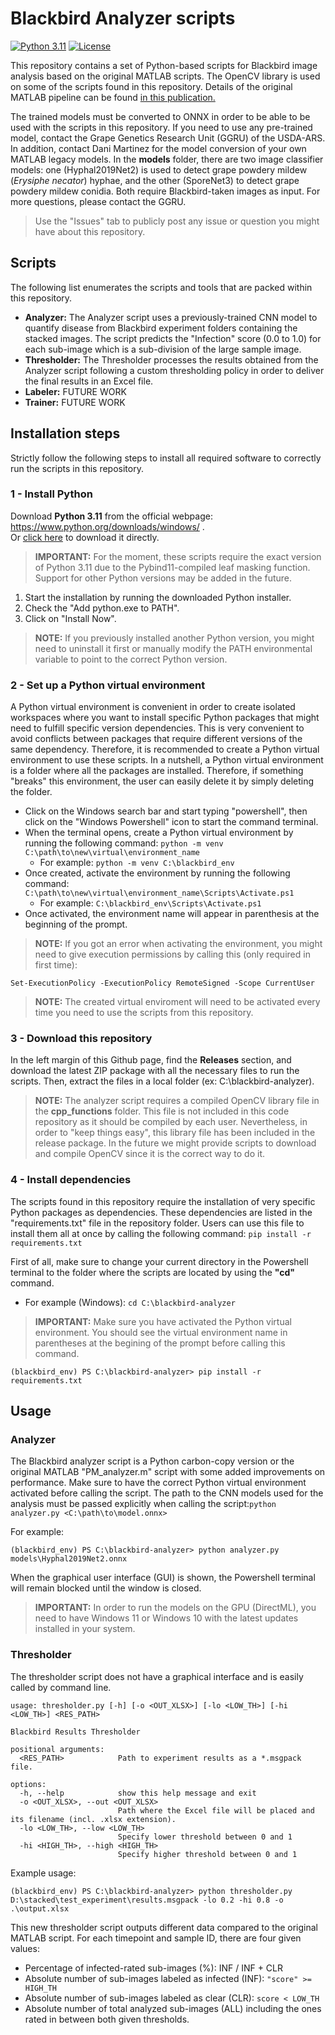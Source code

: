 # Blackbird Analyzer scripts
[![Python 3.11](https://img.shields.io/badge/python-3.11_ONLY-red.svg)](https://www.python.org/downloads/release/python-31111/)
[![License](https://img.shields.io/badge/License-Apache_2.0-blue.svg)](https://opensource.org/licenses/Apache-2.0)



This repository contains a set of Python-based scripts for Blackbird image analysis based on the original MATLAB scripts. The OpenCV library is used on some of the scripts found in this repository.  Details of the original MATLAB pipeline can be found [in this publication.](https://doi.org/10.34133/2019/9209727)

The trained models must be converted to ONNX in order to be able to be used with the scripts in this repository. If you need to use any pre-trained model, contact the Grape Genetics Research Unit (GGRU) of the USDA-ARS. In addition, contact Dani Martinez for the model conversion of your own MATLAB legacy models. In the **models** folder, there are two image classifier models: one (Hyphal2019Net2) is used to detect grape powdery mildew (*Erysiphe necator*) hyphae, and the other (SporeNet3) to detect grape powdery mildew conidia. Both require Blackbird-taken images as input. For more questions, please contact the GGRU.

> Use the "Issues" tab to publicly post any issue or question you might have about this repository.

## Scripts
The following list enumerates the scripts and tools that are packed within this repository.
* **Analyzer:** The Analyzer script uses a previously-trained CNN model to quantify disease from Blackbird experiment folders containing the stacked images. The script predicts the "Infection" score (0.0 to 1.0) for each sub-image which is a sub-division of the large sample image.
* **Thresholder:** The Thresholder processes the results obtained from the Analyzer script following a custom thresholding policy in order to deliver the final results in an Excel file.
* **Labeler:** FUTURE WORK
* **Trainer:** FUTURE WORK



## Installation steps
Strictly follow the following steps to install all required software to correctly run the scripts in this repository.

### 1 - Install Python
Download **Python 3.11** from the official webpage: https://www.python.org/downloads/windows/ .<br />
Or [click here](https://www.python.org/ftp/python/3.11.9/python-3.11.9-amd64.exe) to download it directly.

> **IMPORTANT:** For the moment, these scripts require the exact version of Python 3.11 due to the Pybind11-compiled leaf masking function. Support for other Python versions may be added in the future.

1. Start the installation by running the downloaded Python installer.
2. Check the "Add python.exe to PATH".
3. Click on "Install Now".

> **NOTE:**
> If you previously installed another Python version, you might need to uninstall it first or manually modify the PATH environmental variable to point to the correct Python version.

### 2 - Set up a Python virtual environment

A Python virtual environment is convenient in order to create isolated workspaces where you want to install specific Python packages that might need to fulfill specific version dependencies. This is very convenient to avoid conflicts between packages that require different versions of the same dependency. Therefore, it is recommended to create a Python virtual environment to use these scripts. In a nutshell, a Python virtual environment is a folder where all the packages are installed. Therefore, if something "breaks" this environment, the user can easily delete it by simply deleting the folder.

* Click on the Windows search bar and start typing "powershell", then click on the "Windows Powershell" icon to start the command terminal.
* When the terminal opens, create a Python virtual environment by running the following command: ```python -m venv C:\path\to\new\virtual\environment_name```
    - For example: ```python -m venv C:\blackbird_env```
* Once created, activate the environment by running the following command: ```C:\path\to\new\virtual\environment_name\Scripts\Activate.ps1```
    - For example: ```C:\blackbird_env\Scripts\Activate.ps1```
* Once activated, the environment name will appear in parenthesis at the beginning of the prompt.

> **NOTE:**
> If you got an error when activating the environment, you might need to give execution permissions by calling this (only required in first time):

```
Set-ExecutionPolicy -ExecutionPolicy RemoteSigned -Scope CurrentUser
```

> **NOTE:** The created virtual enviroment will need to be activated every time you need to use the scripts from this repository.

### 3 - Download this repository
In the left margin of this Github page, find the **Releases** section, and download the latest ZIP package with all the necessary files to run the scripts. Then, extract the files in a local folder (ex: C:\blackbird-analyzer).

> **NOTE:** The analyzer script requires a compiled OpenCV library file in the **cpp_functions** folder. This file is not included in this code repository as it should be compiled by each user. Nevertheless, in order to "keep things easy", this library file has been included in the release package. In the future we might provide scripts to download and compile OpenCV since it is the correct way to do it.


### 4 - Install dependencies
The scripts found in this repository require the installation of very specific Python packages as dependencies. These dependencies are listed in the "requirements.txt" file in the repository folder. Users can use this file to install them all at once by calling the following command: ```pip install -r requirements.txt```

First of all, make sure to change your current directory in the Powershell terminal to the folder where the scripts are located by using the **"cd"** command.
- For example (Windows): ```cd C:\blackbird-analyzer```

>**IMPORTANT:** Make sure you have activated the Python virtual environment. You should see the virtual environment name in parentheses at the begining of the prompt before calling this command.
```
(blackbird_env) PS C:\blackbird-analyzer> pip install -r requirements.txt
``` 

## Usage


### Analyzer
The Blackbird analyzer script is a Python carbon-copy version or the original MATLAB "PM_analyzer.m" script with some added improvements on performance. Make sure to have the correct Python virtual environment activated before calling the script. The path to the CNN models used for the analysis must be passed explicitly when calling the script:```python analyzer.py <C:\path\to\model.onnx>```

For example:
```
(blackbird_env) PS C:\blackbird-analyzer> python analyzer.py models\Hyphal2019Net2.onnx
```

When the graphical user interface (GUI) is shown, the Powershell terminal will remain blocked until the window is closed.

>**IMPORTANT:**
> In order to run the models on the GPU (DirectML), you need to have Windows 11 or Windows 10 with the latest updates installed in your system.

### Thresholder
The thresholder script does not have a graphical interface and is easily called by command line.

```
usage: thresholder.py [-h] [-o <OUT_XLSX>] [-lo <LOW_TH>] [-hi <LOW_TH>] <RES_PATH>

Blackbird Results Thresholder

positional arguments:
  <RES_PATH>            Path to experiment results as a *.msgpack file.

options:
  -h, --help            show this help message and exit
  -o <OUT_XLSX>, --out <OUT_XLSX>
                        Path where the Excel file will be placed and its filename (incl. .xlsx extension).
  -lo <LOW_TH>, --low <LOW_TH>
                        Specify lower threshold between 0 and 1
  -hi <HIGH_TH>, --high <HIGH_TH>
                        Specify higher threshold between 0 and 1
```

Example usage:
```
(blackbird_env) PS C:\blackbird-analyzer> python thresholder.py D:\stacked\test_experiment\results.msgpack -lo 0.2 -hi 0.8 -o .\output.xlsx
```

This new thresholder script outputs different data compared to the original MATLAB script. For each timepoint and sample ID, there are four given values:
* Percentage of infected-rated sub-images (%): INF / INF + CLR
* Absolute number of sub-images labeled as infected (INF): ```"score" >= HIGH_TH```
* Absolute number of sub-images labeled as clear (CLR): ```score < LOW_TH```
* Absolute number of total analyzed sub-images (ALL) including the ones rated in between both given thresholds.
